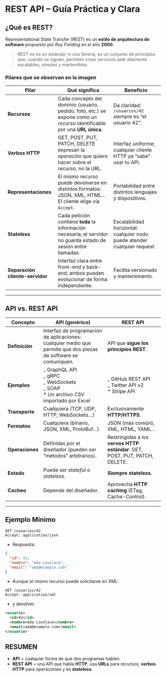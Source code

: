 # REST API – Guía Práctica y Clara

## ¿Qué es REST?

Representational State Transfer (REST) es un **estilo de arquitectura de software** propuesto por _Roy Fielding_ en el año **2000**.

> REST no es un estándar ni una librería; es un conjunto de principios que, cuando se siguen, permiten crear servicios web altamente escalables, simples y mantenibles.

### Pilares que se observan en la imagen

| Pilar                           | Qué significa                                                                                                            | Beneficio                                                                 |
| ------------------------------- | ------------------------------------------------------------------------------------------------------------------------ | ------------------------------------------------------------------------- |
| **Recursos**                    | Cada concepto del dominio (usuario, pedido, foto, etc.) se expone como un _recurso_ identificable por una **URL única**. | Da claridad: `/usuarios/42` siempre es “el usuario 42”.                   |
| **Verbos HTTP**                 | GET, POST, PUT, PATCH, DELETE expresan la _operación_ que quiero hacer sobre el recurso, no la URL.                      | Interfaz uniforme; cualquier cliente HTTP ya “sabe” usar tu API.          |
| **Representaciones**            | El mismo recurso puede devolverse en distintos formatos: JSON, XML, HTML… El cliente elige vía `Accept`.                 | Portabilidad entre distintos lenguajes y dispositivos.                    |
| **Stateless**                   | Cada petición contiene **toda** la información necesaria; el servidor no guarda estado de sesión entre llamadas.         | Escalabilidad horizontal: cualquier nodo puede atender cualquier request. |
| **Separación cliente-servidor** | Interfaz clara entre front-end y back-end; ambos pueden evolucionar de forma independiente.                              | Facilita versionado y mantenimiento.                                      |

---

## API vs. REST API

| Concepto        | API (genérico)                                                                                                  | REST API                                                                    |
| --------------- | --------------------------------------------------------------------------------------------------------------- | --------------------------------------------------------------------------- |
| **Definición**  | Interfaz de programación de aplicaciones: cualquier medio que permite que dos piezas de software se comuniquen. | API que **sigue los principios REST**.                                      |
| **Ejemplos**    | _ GraphQL API <br> _ gRPC <br> _ WebSockets <br> _ SOAP <br> \* Un archivo CSV importado por Excel              | _ GitHub REST API <br> _ Twitter API v2 <br> \* Stripe API                  |
| **Transporte**  | Cualquiera (TCP, UDP, HTTP, WebSockets…)                                                                        | Exclusivamente **HTTP/HTTPS**.                                              |
| **Formatos**    | Cualquiera (binario, JSON, XML, ProtoBuf…)                                                                      | JSON (más común), XML, HTML, YAML…                                          |
| **Operaciones** | Definidas por el diseñador (pueden ser “métodos” arbitrarios).                                                  | Restringidas a los **vervos HTTP estándar**: GET, POST, PUT, PATCH, DELETE. |
| **Estado**      | Puede ser _stateful_ o _stateless_.                                                                             | **Siempre stateless**.                                                      |
| **Cacheo**      | Depende del diseñador.                                                                                          | Aprovecha **HTTP caching** (ETag, Cache-Control).                           |

---

## Ejemplo Mínimo

```http
GET /usuarios/42
Accept: application/json
```

- Respuesta:

```json
{
  "id": 42,
  "nombre": "Ada Lovelace",
  "email": "ada@example.com"
}
```

- Aunque el mismo recurso puede solicitarse en XML:

```http
GET /usuarios/42
Accept: application/xml
```

- y devolver:

```xml
<usuario>
  <id>42</id>
  <nombre>Ada Lovelace</nombre>
  <email>ada@example.com</email>
</usuario>
```

## RESUMEN

- **API** = cualquier forma de que dos programas hablen.
- **REST API** = una API que habla **HTTP**, usa **URLs** para recursos, **verbos HTTP** para operaciones y es **stateless**.
